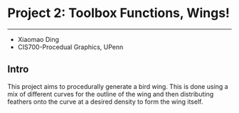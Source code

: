 # Project 2: Toolbox Functions, Wings!
-------------------------------------
* Xiaomao Ding
* CIS700-Procedual Graphics, UPenn

## Intro
This project aims to procedurally generate a bird wing. This is done using a mix of different curves for the outline of the wing and then distributing feathers onto the curve at a desired density to form the wing itself.
